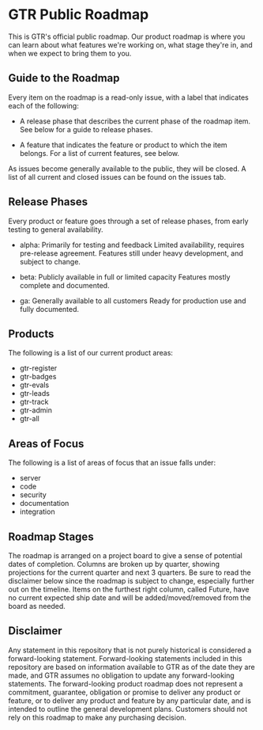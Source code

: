 # GTR Public Roadmap

This is GTR's official public roadmap. Our product roadmap is where you can learn about what features we're working on, what stage they're in, and when we expect to bring them to you. 

## Guide to the Roadmap
Every item on the roadmap is a read-only issue, with a label that indicates each of the following:

* A release phase that describes the current phase of the roadmap item. See below for a guide to release phases.

* A feature that indicates the feature or product to which the item belongs. For a list of current features, see below.

As issues become generally available to the public, they will be closed. A list of all current and closed issues can be found on the issues tab.

## Release Phases
Every product or feature goes through a set of release phases, from early testing to general availability.

* alpha: Primarily for testing and feedback
Limited availability, requires pre-release agreement. Features still under heavy development, and subject to change.

* beta: Publicly available in full or limited capacity
Features mostly complete and documented.

 * ga: Generally available to all customers
Ready for production use and fully documented.

## Products
The following is a list of our current product areas:

* gtr-register
* gtr-badges
* gtr-evals
* gtr-leads
* gtr-track
* gtr-admin
* gtr-all

## Areas of Focus
The following is a list of areas of focus that an issue falls under:

* server
* code
* security
* documentation
* integration

## Roadmap Stages
The roadmap is arranged on a project board to give a sense of potential dates of completion. Columns are broken up by quarter, showing projections for the current quarter and next 3 quarters. Be sure to read the disclaimer below since the roadmap is subject to change, especially further out on the timeline. Items on the furthest right column, called Future, have no current expected ship date and will be added/moved/removed from the board as needed.

## Disclaimer
Any statement in this repository that is not purely historical is considered a forward-looking statement. Forward-looking statements included in this repository are based on information available to GTR as of the date they are made, and GTR assumes no obligation to update any forward-looking statements. The forward-looking product roadmap does not represent a commitment, guarantee, obligation or promise to deliver any product or feature, or to deliver any product and feature by any particular date, and is intended to outline the general development plans. Customers should not rely on this roadmap to make any purchasing decision.
